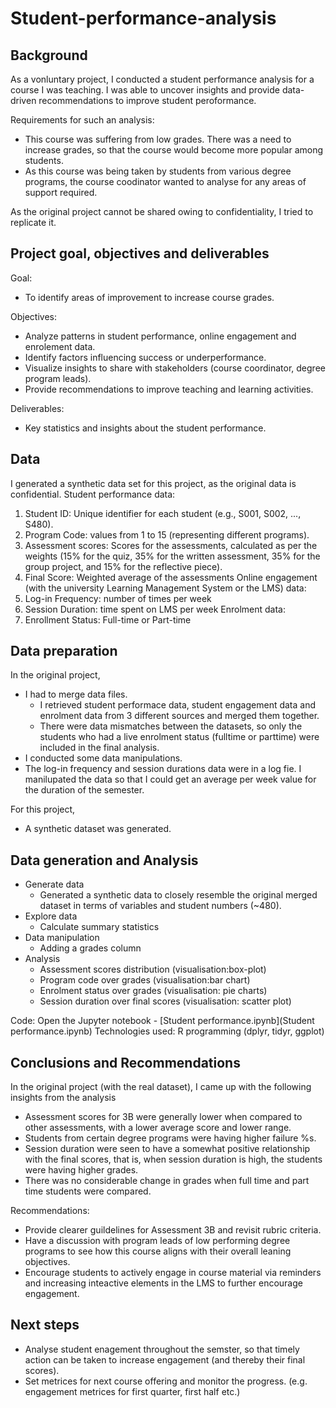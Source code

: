# Student-performance-analysis
## Background
As a vonluntary project, I conducted a student performance analysis for a course I was teaching. I was able to uncover insights and provide data-driven recommendations to improve student peroformance. 

Requirements for such an analysis:
- This course was suffering from low grades. There was a need to increase grades, so that the course would become more popular among students. 
- As this course was being taken by students from various degree programs, the course coodinator wanted to analyse for any areas of support required. 

As the original project cannot be shared owing to confidentiality, I tried to replicate it.

## Project goal, objectives and deliverables  
Goal: 
- To identify areas of improvement to increase course grades.
 
Objectives:
- Analyze patterns in student performance, online engagement and enrolement data.
- Identify factors influencing success or underperformance.
- Visualize insights to share with stakeholders (course coordinator, degree program leads).
- Provide recommendations to improve teaching and learning activities.

Deliverables:
- Key statistics and insights about the student performance.

## Data 
I generated a synthetic data set for this project, as the original data is confidential.
Student performance data:
1.	Student ID: Unique identifier for each student (e.g., S001, S002, ..., S480).
2.	Program Code: values from 1 to 15 (representing different programs).
3.	Assessment scores: Scores for the assessments, calculated as per the weights (15% for the quiz, 35% for the written assessment, 35% for the group project, and 15% for the reflective piece).
4.	Final Score: Weighted average of the assessments
Online engagement (with the university Learning Management System or the LMS) data:
5. Log-in Frequency: number of times per week
6. Session Duration: time spent on LMS per week
Enrolment data:
8.	Enrollment Status: Full-time or Part-time

## Data preparation
In the original project, 
- I had to merge data files.
  - I retrieved student performace data, student engagement data and enrolment data from 3 different sources and merged them together.
  - There were data mismatches between the datasets, so only the students who had a live enrolment status (fulltime or parttime) were included in the final analysis.
- I conducted some data manipulations.
-   The log-in frequency and session durations data were in a log fie. I manilupated the data so that I could get an average per week value for the duration of the semester.
  
For this project, 
- A synthetic dataset was generated. 

## Data generation and Analysis
- Generate data
  - Generated a synthetic data  to closely resemble the original merged dataset in terms of variables and student numbers (~480).  
- Explore data
  - Calculate summary statistics
- Data manipulation
  - Adding a grades column
- Analysis
  - Assessment scores distribution (visualisation:box-plot)
  - Program code over grades (visualisation:bar chart)
  - Enrolment status over grades (visualisation: pie charts)
  - Session duration over final scores (visualisation: scatter plot)

Code: Open the Jupyter notebook - [Student performance.ipynb](Student performance.ipynb)
Technologies used: R programming (dplyr, tidyr, ggplot)

## Conclusions and Recommendations
In the original project (with the real dataset), I came up with the following insights from the analysis
- Assessment scores for 3B were generally lower when compared to other assessments, with a lower average score and lower range.
- Students from certain degree programs were having higher failure %s.
- Session duration were seen to have a somewhat positive relationship with the final scores, that is, when session duration is high, the students were having higher grades.
- There was no considerable change in grades when full time and part time students were compared.

Recommendations:
- Provide clearer guildelines for Assessment 3B and revisit rubric criteria.
- Have a discussion with program leads of low performing degree programs to see how this course aligns with their overall leaning objectives.
- Encourage students to actively engage in course material via reminders and increasing inteactive elements in the LMS to further encourage engagement. 

 
## Next steps
- Analyse student enagement throughout the semster, so that timely action can be taken to increase engagement (and thereby their final scores).
- Set metrices for next course offering and monitor the progress. (e.g. engagement metrices for first quarter, first half etc.)

  


